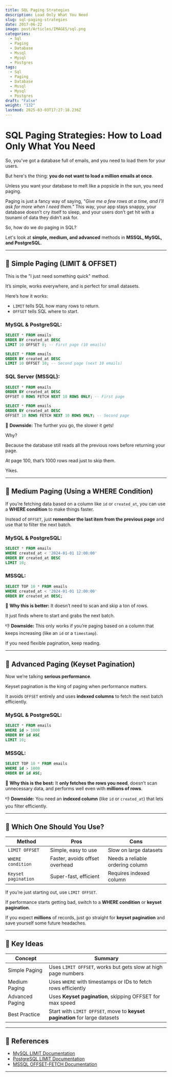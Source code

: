 ```yaml
---
title: SQL Paging Strategies
description: Load Only What You Need
slug: sql-paging-strategies
date: 2017-06-22
image: post/Articles/IMAGES/sql.png
categories:
  - Sql
  - Paging
  - Database
  - Mssql
  - Mysql
  - Postgres
tags:
  - Sql
  - Paging
  - Database
  - Mssql
  - Mysql
  - Postgres
draft: "False"
weight: "132"
lastmod: 2025-03-03T17:27:18.236Z
---
```

# SQL Paging Strategies: How to Load Only What You Need

So, you've got a database full of emails, and you need to load them for your users.

But here's the thing: **you do not want to load a million emails at once**.

Unless you want your database to melt like a popsicle in the sun, you need paging.

Paging is just a fancy way of saying, *"Give me a few rows at a time, and I'll ask for more when I need them."* This way, your app stays snappy, your database doesn’t cry itself to sleep, and your users don’t get hit with a tsunami of data they didn’t ask for.

So, how do we do paging in SQL?

Let's look at **simple, medium, and advanced** methods in **MSSQL, MySQL, and PostgreSQL**.

***

## 🥤 Simple Paging (LIMIT & OFFSET)

This is the "I just need something quick" method.

It’s simple, works everywhere, and is perfect for small datasets.

Here’s how it works:

* `LIMIT` tells SQL how many rows to return.
* `OFFSET` tells SQL where to start.

### **MySQL & PostgreSQL:**

```sql
SELECT * FROM emails
ORDER BY created_at DESC
LIMIT 10 OFFSET 0; -- First page (10 emails)
```

```sql
SELECT * FROM emails
ORDER BY created_at DESC
LIMIT 10 OFFSET 10; -- Second page (next 10 emails)
```

### **SQL Server (MSSQL):**

```sql
SELECT * FROM emails
ORDER BY created_at DESC
OFFSET 0 ROWS FETCH NEXT 10 ROWS ONLY; -- First page
```

```sql
SELECT * FROM emails
ORDER BY created_at DESC
OFFSET 10 ROWS FETCH NEXT 10 ROWS ONLY; -- Second page
```

📌 **Downside:** The further you go, the slower it gets!

Why?

Because the database still reads all the previous rows before returning your page.

At page 100, that’s 1000 rows read just to skip them.

Yikes.

***

## 🍔 Medium Paging (Using a WHERE Condition)

If you’re fetching data based on a column like `id` or `created_at`, you can use a **WHERE condition** to make things faster.

Instead of `OFFSET`, just **remember the last item from the previous page** and use that to filter the next batch.

### **MySQL & PostgreSQL:**

```sql
SELECT * FROM emails
WHERE created_at < '2024-01-01 12:00:00'
ORDER BY created_at DESC
LIMIT 10;
```

### **MSSQL:**

```sql
SELECT TOP 10 * FROM emails
WHERE created_at < '2024-01-01 12:00:00'
ORDER BY created_at DESC;
```

📌 **Why this is better:** It doesn’t need to scan and skip a ton of rows.

It just finds where to start and grabs the next batch.

👎 **Downside:** This only works if you’re paging based on a column that keeps increasing (like an `id` or a `timestamp`).

If you need flexible pagination, keep reading.

***

## 🚀 Advanced Paging (Keyset Pagination)

Now we’re talking **serious performance**.

Keyset pagination is the king of paging when performance matters.

It avoids `OFFSET` entirely and uses **indexed columns** to fetch the next batch efficiently.

### **MySQL & PostgreSQL:**

```sql
SELECT * FROM emails
WHERE id > 1000
ORDER BY id ASC
LIMIT 10;
```

### **MSSQL:**

```sql
SELECT TOP 10 * FROM emails
WHERE id > 1000
ORDER BY id ASC;
```

📌 **Why this is the best:** It **only fetches the rows you need**, doesn’t scan unnecessary data, and performs well even with **millions of rows**.

👎 **Downside:** You need an **indexed column** (like `id` or `created_at`) that lets you filter efficiently.

***

## 🧐 Which One Should You Use?

| Method              | Pros                           | Cons                             |
| ------------------- | ------------------------------ | -------------------------------- |
| `LIMIT OFFSET`      | Simple, easy to use            | Slow on large datasets           |
| `WHERE condition`   | Faster, avoids offset overhead | Needs a reliable ordering column |
| `Keyset pagination` | Super-fast, efficient          | Requires indexed column          |

If you’re just starting out, use `LIMIT OFFSET`.

If performance starts getting bad, switch to a **WHERE condition** or **keyset pagination**.

If you expect **millions** of records, just go straight for **keyset pagination** and save yourself some future headaches.

***

## 🎯 Key Ideas

| Concept         | Summary                                                                     |
| --------------- | --------------------------------------------------------------------------- |
| Simple Paging   | Uses `LIMIT OFFSET`, works but gets slow at high page numbers               |
| Medium Paging   | Uses `WHERE` with timestamps or IDs to fetch rows efficiently               |
| Advanced Paging | Uses **Keyset pagination**, skipping OFFSET for max speed                   |
| Best Practice   | Start with `LIMIT OFFSET`, move to **keyset pagination** for large datasets |

***

## 🔗 References

* [MySQL LIMIT Documentation](https://dev.mysql.com/doc/refman/8.0/en/select.html#id4651996)
* [PostgreSQL LIMIT Documentation](https://www.postgresql.org/docs/current/queries-limit.html)
* [MSSQL OFFSET-FETCH Documentation](https://learn.microsoft.com/en-us/sql/t-sql/queries/select-order-by-clause-transact-sql?view=sql-server-ver16)

***

